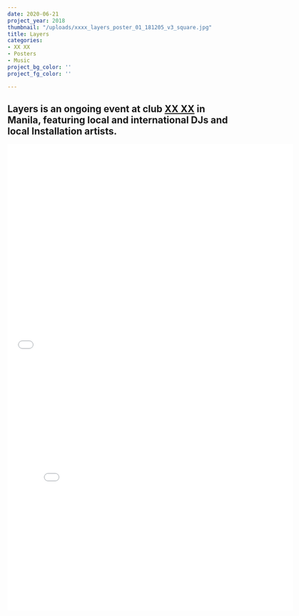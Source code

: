 ```yaml
---
date: 2020-06-21
project_year: 2018
thumbnail: "/uploads/xxxx_layers_poster_01_181205_v3_square.jpg"
title: Layers
categories:
- XX XX
- Posters
- Music
project_bg_color: ''
project_fg_color: ''

---
```

## Layers is an ongoing event at club [XX XX](20-20.asia "XX XX") in Manila, featuring local and international DJs and local Installation artists.

<iframe src="[https://player.vimeo.com/video/431138893](https://player.vimeo.com/video/431138893 "https://player.vimeo.com/video/431138893")" width="640" height="480" frameborder="0" allow="autoplay; fullscreen" allowfullscreen></iframe>

<iframe src="[https://player.vimeo.com/video/431138909](https://player.vimeo.com/video/431138909 "https://player.vimeo.com/video/431138909")" width="640" height="564" frameborder="0" allow="autoplay; fullscreen" allowfullscreen></iframe>